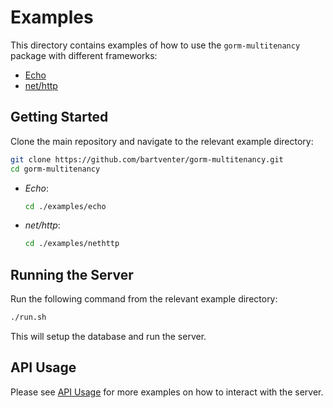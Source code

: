# Examples

This directory contains examples of how to use the `gorm-multitenancy` package with different frameworks:

- [Echo](echo/README.md)
- [net/http](nethttp/README.md)

## Getting Started

Clone the main repository and navigate to the relevant example directory:

```bash
git clone https://github.com/bartventer/gorm-multitenancy.git
cd gorm-multitenancy
```

- _Echo_:

    ```bash
    cd ./examples/echo
    ```

- _net/http_:

    ```bash
    cd ./examples/nethttp
    ```

## Running the Server

Run the following command from the relevant example directory:

```bash
./run.sh
```

This will setup the database and run the server.

## API Usage

Please see [API Usage](USAGE.md) for more examples on how to interact with the server.

